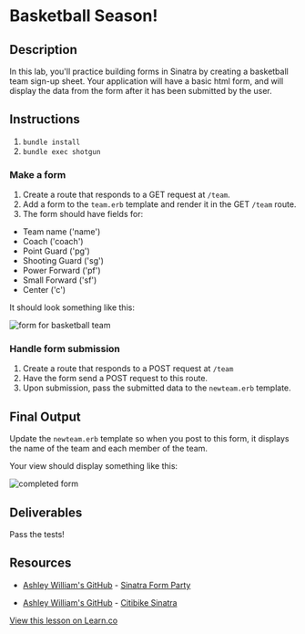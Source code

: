 # Basketball Season!

## Description

In this lab, you'll practice building forms in Sinatra by creating a basketball team sign-up sheet. Your application will have a basic html form, and will display the data from the form after it has been submitted by the user.

## Instructions

1. `bundle install`
2. `bundle exec shotgun`

### Make a form

1. Create a route that responds to a GET request at `/team`.
2. Add a form to the `team.erb` template and render it in the GET `/team` route.
3. The form should have fields for:

+ Team name ('name')
+ Coach ('coach')
+ Point Guard ('pg')
+ Shooting Guard ('sg')
+ Power Forward ('pf')
+ Small Forward ('sf')
+ Center ('c')

It should look something like this:

![form for basketball team](https://curriculum-content.s3.amazonaws.com/web-development/Sinatra/basketball-form.png)

### Handle form submission

1. Create a route that responds to a POST request at `/team`
2. Have the form send a POST request to this route.
3. Upon submission, pass the submitted data to the `newteam.erb` template. 

## Final Output

Update the `newteam.erb` template so when you post to this form, it displays the name of the team and each member of the team.

Your view should display something like this:

![completed form](https://curriculum-content.s3.amazonaws.com/web-development/Sinatra/basketball-results.png)

## Deliverables

Pass the tests!

## Resources
* [Ashley William's GitHub](https://github.com/ashleygwilliams/) - [Sinatra Form Party](https://github.com/ashleygwilliams/sinatra-form-party)

* [Ashley William's GitHub](https://github.com/ashleygwilliams/) - [Citibike Sinatra](https://github.com/ashleygwilliams/citibike-sinatra)

<a href='https://learn.co/lessons/basic-sinatra-forms-lab' data-visibility='hidden'>View this lesson on Learn.co</a>
